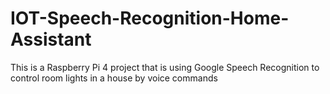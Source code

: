 # IOT-Speech-Recognition-Home-Assistant
This is a Raspberry Pi 4 project that is using Google Speech Recognition to control room lights in a house by voice commands
